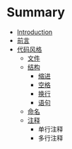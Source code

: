 # Summary

* [Introduction](README.md)
* [前言](chapter1.md)
* [代码风格](dai_ma_feng_ge.md)
   * [文件](21_wen_jian.md)
   * [结构](22_jie_gou.md)
       * [缩进](221_suo_jin.md)
       * [空格](222_kong_ge.md)
       * [换行](223_huan_xing.md)
       * [语句](224_yu_ju.md)
   * [命名](23_ming_ming.md)
   * [注释](24_zhu_shi.md)
       * 单行注释
       * 多行注释

